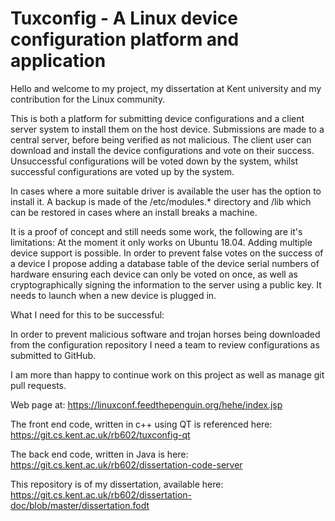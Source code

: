 <h1> Tuxconfig - A Linux device configuration platform and application </h1>

Hello and welcome to my project, my dissertation at Kent university and my contribution for the Linux community.


This is both a platform for submitting device configurations and a client server system to install them on the host device.
Submissions are made to a central server, before being verified as not malicious. The client user can download and install the
device configurations and vote on their success. Unsuccessful configurations will be voted down by the system, whilst successful configurations are voted up by the system.

In cases where a more suitable driver is available the user has the option to install it.
A backup is made of the /etc/modules.* directory and /lib which can be restored in cases where an install breaks a machine.

It is a proof of concept and still needs some work, the following are it's limitations:
At the moment it only works on Ubuntu 18.04. Adding multiple device support is possible.
In order to prevent false votes on the success of a device I propose adding a database table of the device serial numbers of hardware
ensuring each device can only be voted on once, as well as cryptographically signing the information to the server using a public key.
It needs to launch when a new device is plugged in.

What I need for this to be successful:

In order to prevent malicious software and trojan horses being downloaded from the configuration repository I need a team to review
configurations as submitted to GitHub. 

I am more than happy to continue work on this project as well as manage git pull requests.

Web page at:
https://linuxconf.feedthepenguin.org/hehe/index.jsp

The front end code, written in c++ using QT is referenced here:
https://git.cs.kent.ac.uk/rb602/tuxconfig-qt

The back end code, written in Java is here:
https://git.cs.kent.ac.uk/rb602/dissertation-code-server

This repository is of my dissertation, available here:
https://git.cs.kent.ac.uk/rb602/dissertation-doc/blob/master/dissertation.fodt

